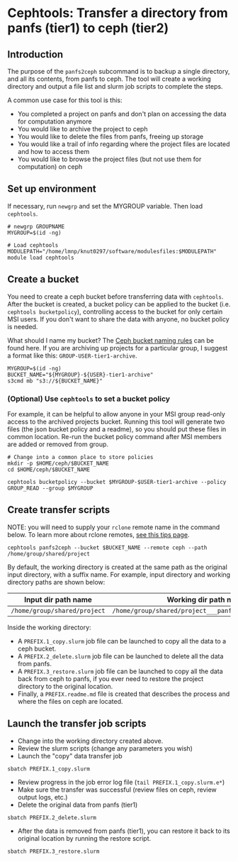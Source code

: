 # Cephtools: Transfer a directory from panfs (tier1) to ceph (tier2)

## Introduction

The purpose of the `panfs2ceph` subcommand is to backup a single directory, and all its contents, from panfs to ceph. The tool will create a working directory and output a file list and slurm job scripts to complete the steps.

A common use case for this tool is this:

- You completed a project on panfs and don't plan on accessing the data for computation anymore
- You would like to archive the project to ceph
- You would like to delete the files from panfs, freeing up storage
- You would like a trail of info regarding where the project files are located and how to access them
- You would like to browse the project files (but not use them for computation) on ceph

## Set up environment

If necessary, run `newgrp` and set the MYGROUP variable. Then load `cephtools`.

```
# newgrp GROUPNAME
MYGROUP=$(id -ng)

# Load cephtools
MODULEPATH="/home/lmnp/knut0297/software/modulesfiles:$MODULEPATH" module load cephtools
```

## Create a bucket

You need to create a ceph bucket before transferring data with `cephtools`. After the bucket is created, a bucket policy can be applied to the bucket (i.e. `cephtools bucketpolicy`), controlling access to the bucket for only certain MSI users. If you don't want to share the data with anyone, no bucket policy is needed.

What should I name my bucket? The [Ceph bucket naming rules](https://docs.ceph.com/en/latest/radosgw/s3/bucketops/) can be found here. If you are archiving up projects for a particular group, I suggest a format like this: `GROUP-USER-tier1-archive`.

```
MYGROUP=$(id -ng)
BUCKET_NAME="${MYGROUP}-${USER}-tier1-archive"
s3cmd mb "s3://${BUCKET_NAME}"
```

### (Optional) Use `cephtools` to set a bucket policy

For example, it can be helpful to allow anyone in your MSI group read-only access to the archived projects bucket. Running this tool will generate two files (the json bucket policy and a readme), so you should put these files in common location. Re-run the bucket policy command after MSI members are added or removed from group.

```
# Change into a common place to store policies
mkdir -p $HOME/ceph/$BUCKET_NAME
cd $HOME/ceph/$BUCKET_NAME

cephtools bucketpolicy --bucket $MYGROUP-$USER-tier1-archive --policy GROUP_READ --group $MYGROUP
```

## Create transfer scripts

NOTE: you will need to supply your `rclone` remote name in the command below. To learn more about rclone remotes, [see this tips page](https://github.umn.edu/knut0297org/software_tips/tree/main/rclone#umn-tier2-ceph).

```
cephtools panfs2ceph --bucket $BUCKET_NAME --remote ceph --path /home/group/shared/project
```

By default, the working directory is created at the same path as the original input directory, with a suffix name. For example, input directory and working directory paths are shown below:

| Input dir path name          | Working dir path name                                  |
| ---------------------------- | ------------------------------------------------------ |
| `/home/group/shared/project` | `/home/group/shared/project___panfs2ceph_archive_DATE` |

Inside the working directory:

- A `PREFIX.1_copy.slurm` job file can be launched to copy all the data to a ceph bucket.
- A `PREFIX.2_delete.slurm` job file can be launched to delete all the data from panfs.
- A `PREFIX.3_restore.slurm` job file can be launched to copy all the data back from ceph to panfs, if you ever need to restore the project directory to the original location.
- Finally, a `PREFIX.readme.md` file is created that describes the process and where the files on ceph are located.

## Launch the transfer job scripts

- Change into the working directory created above.
- Review the slurm scripts (change any parameters you wish)
- Launch the "copy" data transfer job

```
sbatch PREFIX.1_copy.slurm
```

- Review progress in the job error log file (`tail PREFIX.1_copy.slurm.e*`)
- Make sure the transfer was successful (review files on ceph, review output logs, etc.)
- Delete the original data from panfs (tier1)

```
sbatch PREFIX.2_delete.slurm
```

- After the data is removed from panfs (tier1), you can restore it back to its original location by running the restore script.

```
sbatch PREFIX.3_restore.slurm
```
